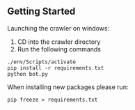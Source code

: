 ## Getting Started

Launching the crawler on windows:
1. CD into the crawler directory
2. Run the following commands

```
./env/Scripts/activate 
pip install -r requirements.txt
python bot.py
```

When installing new packages please run:
```
pip freeze > requirements.txt
```
